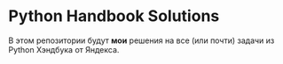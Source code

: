 # Python Handbook Solutions

В этом репозитории будут **мои** решения на все (или почти) задачи из Python
Хэндбука от Яндекса.
